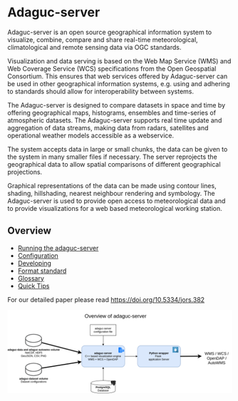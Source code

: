 # Adaguc-server



Adaguc-server is an open source geographical information system to visualize, combine, compare and share real-time meteorological, climatological and remote sensing data via OGC standards.

Visualization and data serving is based on the Web Map Service (WMS) and Web Coverage Service (WCS) specifications from the Open Geospatial Consortium. This ensures that web services offered by Adaguc-server can be used in other geographical information systems, e.g. using and adhering to standards should allow for interoperability between systems. 

The Adaguc-server is designed to compare datasets in space and time by offering geographical maps, histograms, ensembles and time-series of atmospheric datasets. The Adaguc-server supports real time update and aggregation of data streams, making data from radars, satellites and operational weather models accessible as a webservice. 

The system accepts data in large or small chunks, the data can be given to the system in many smaller files if necessary. The server reprojects the geographical data to allow spatial comparisons of different geographical projections. 

Graphical representations of the data can be made using contour lines, shading, hillshading, nearest neighbour rendering and symbology. The Adaguc-server is used to provide open access to meteorological data and to provide visualizations for a web based meteorological working station.


## Overview

* [Running the adaguc-server](./doc/Running.md)
* [Configuration](./doc/configuration/Configuration.md)
* [Developing](./doc/Developing.md)
* [Format standard](./doc/format_standard/README.md)
* [Glossary](./doc/GLOSSARY.md)
* [Quick Tips](./doc/overview/QuickTips.md)

For our detailed paper please read https://doi.org/10.5334/jors.382

![adaguc-server overview](./doc/overview/adaguc-server-development-environment.png)
